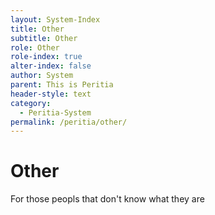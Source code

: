 ```yaml
---
layout: System-Index
title: Other
subtitle: Other
role: Other
role-index: true
alter-index: false
author: System
parent: This is Peritia
header-style: text
category:
  - Peritia-System
permalink: /peritia/other/
---
```

# Other
For those peopls that don't know what they are 
